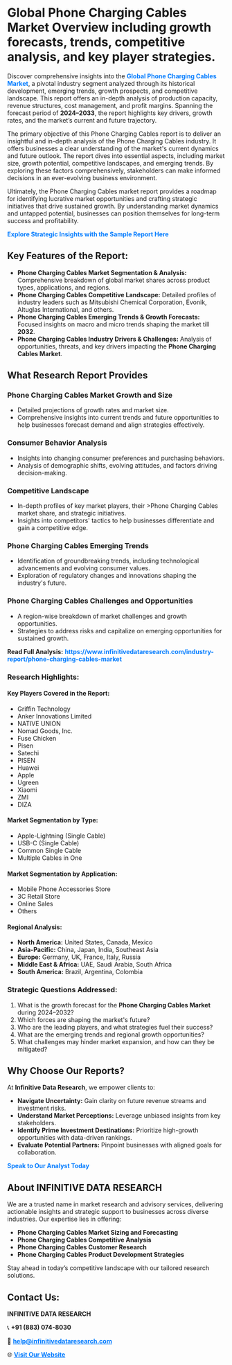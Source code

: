 <h1>Global Phone Charging Cables Market Overview including growth forecasts, trends, competitive analysis, and key player strategies.</h1>
<p>
Discover comprehensive insights into the 
<a href="https://www.infinitivedataresearch.com/industry-report/phone-charging-cables-market" rel="dofollow" style="color: #007BFF; text-decoration: none;"><strong>Global Phone Charging Cables Market</strong></a>, a pivotal industry segment analyzed through its historical development, emerging trends, growth prospects, and competitive landscape. This report offers an in-depth analysis of production capacity, revenue structures, cost management, and profit margins. Spanning the forecast period of <strong>2024–2033</strong>, the report highlights key drivers, growth rates, and the market’s current and future trajectory.
</p>
<p>
The primary objective of this Phone Charging Cables report is to deliver an insightful and in-depth analysis of the Phone Charging Cables industry. It offers businesses a clear understanding of the market's current dynamics and future outlook. The report dives into essential aspects, including market size, growth potential, competitive landscapes, and emerging trends. By exploring these factors comprehensively, stakeholders can make informed decisions in an ever-evolving business environment.
</p>
<p>
Ultimately, the Phone Charging Cables market report provides a roadmap for identifying lucrative market opportunities and crafting strategic initiatives that drive sustained growth. By understanding market dynamics and untapped potential, businesses can position themselves for long-term success and profitability.
</p>
<p>
<a href="https://www.infinitivedataresearch.com/request-sample/reportId=106258" style="color: #007BFF; text-decoration: none;"><strong>Explore Strategic Insights with the Sample Report Here</strong></a>
</p>

<h2>Key Features of the Report:</h2>
<ul>
<li><strong>Phone Charging Cables Market Segmentation & Analysis:</strong> Comprehensive breakdown of global market shares across product types, applications, and regions.</li>
<li><strong>Phone Charging Cables Competitive Landscape:</strong> Detailed profiles of industry leaders such as Mitsubishi Chemical Corporation, Evonik, Altuglas International, and others.</li>
<li><strong>Phone Charging Cables Emerging Trends & Growth Forecasts:</strong> Focused insights on macro and micro trends shaping the market till <strong>2032</strong>.</li>
<li><strong>Phone Charging Cables Industry Drivers & Challenges:</strong> Analysis of opportunities, threats, and key drivers impacting the <strong>Phone Charging Cables Market</strong>.</li>
</ul>

<h2>What Research Report Provides</h2>
<h3>Phone Charging Cables Market Growth and Size</h3>
<ul>
<li>Detailed projections of growth rates and market size.</li>
<li>Comprehensive insights into current trends and future opportunities to help businesses forecast demand and align strategies effectively.</li>
</ul>

<h3>Consumer Behavior Analysis</h3>
<ul>
<li>Insights into changing consumer preferences and purchasing behaviors.</li>
<li>Analysis of demographic shifts, evolving attitudes, and factors driving decision-making.</li>
</ul>

<h3>Competitive Landscape</h3>
<ul>
<li>In-depth profiles of key market players, their >Phone Charging Cables market share, and strategic initiatives.</li>
<li>Insights into competitors' tactics to help businesses differentiate and gain a competitive edge.</li>
</ul>

<h3>Phone Charging Cables Emerging Trends</h3>
<ul>
<li>Identification of groundbreaking trends, including technological advancements and evolving consumer values.</li>
<li>Exploration of regulatory changes and innovations shaping the industry's future.</li>
</ul>

<h3>Phone Charging Cables Challenges and Opportunities</h3>
<ul>
<li>A region-wise breakdown of market challenges and growth opportunities.</li>
<li>Strategies to address risks and capitalize on emerging opportunities for sustained growth.</li>
</ul>
<p><strong>Read Full Analysis:</strong> <a href="https://www.infinitivedataresearch.com/industry-report/phone-charging-cables-market" rel="dofollow" style="color: #007BFF; text-decoration: none;"><strong>https://www.infinitivedataresearch.com/industry-report/phone-charging-cables-market</strong></a></p>
<h3>Research Highlights:</h3>
<h4>Key Players Covered in the Report:</h4>
<ul><li>Griffin Technology</li><li>Anker Innovations Limited</li><li>NATIVE UNION</li><li>Nomad Goods, Inc.</li><li>Fuse Chicken</li><li>Pisen</li><li>Satechi</li><li>PISEN</li><li>Huawei</li><li>Apple</li><li>Ugreen</li><li>Xiaomi</li><li>ZMI</li><li>DIZA</li></ul>
<h4>Market Segmentation by Type:</h4>
<ul><li>Apple-Lightning (Single Cable)</li><li>USB-C (Single Cable)</li><li>Common Single Cable</li><li>Multiple Cables in One</li></ul>
<h4>Market Segmentation by Application:</h4>
<ul><li>Mobile Phone Accessories Store</li><li>3C Retail Store</li><li>Online Sales</li><li>Others</li></ul>

<h4>Regional Analysis:</h4>
<ul>
<li><strong>North America:</strong> United States, Canada, Mexico</li>
<li><strong>Asia-Pacific:</strong> China, Japan, India, Southeast Asia</li>
<li><strong>Europe:</strong> Germany, UK, France, Italy, Russia</li>
<li><strong>Middle East & Africa:</strong> UAE, Saudi Arabia, South Africa</li>
<li><strong>South America:</strong> Brazil, Argentina, Colombia</li>
</ul>

<h3>Strategic Questions Addressed:</h3>
<ol>
<li>What is the growth forecast for the <strong>Phone Charging Cables Market</strong> during 2024–2032?</li>
<li>Which forces are shaping the market's future?</li>
<li>Who are the leading players, and what strategies fuel their success?</li>
<li>What are the emerging trends and regional growth opportunities?</li>
<li>What challenges may hinder market expansion, and how can they be mitigated?</li>
</ol>

<h2>Why Choose Our Reports?</h2>
<p>At <strong>Infinitive Data Research</strong>, we empower clients to:</p>
<ul>
<li><strong>Navigate Uncertainty:</strong> Gain clarity on future revenue streams and investment risks.</li>
<li><strong>Understand Market Perceptions:</strong> Leverage unbiased insights from key stakeholders.</li>
<li><strong>Identify Prime Investment Destinations:</strong> Prioritize high-growth opportunities with data-driven rankings.</li>
<li><strong>Evaluate Potential Partners:</strong> Pinpoint businesses with aligned goals for collaboration.</li>
</ul>
<p><a href="https://www.infinitivedataresearch.com/industry-report/phone-charging-cables-market" rel="dofollow" style="color: #007BFF; text-decoration: none;"><strong>Speak to Our Analyst Today</strong></a></p>

<h2>About INFINITIVE DATA RESEARCH</h2>
<p>We are a trusted name in market research and advisory services, delivering actionable insights and strategic support to businesses across diverse industries. Our expertise lies in offering:</p>
<ul>
<li><strong>Phone Charging Cables Market Sizing and Forecasting</strong></li>
<li><strong>Phone Charging Cables Competitive Analysis</strong></li>
<li><strong>Phone Charging Cables Customer Research</strong></li>
<li><strong>Phone Charging Cables Product Development Strategies</strong></li>
</ul>
<p>Stay ahead in today’s competitive landscape with our tailored research solutions.</p>

<h2>Contact Us:</h2>
<p><strong>INFINITIVE DATA RESEARCH</strong></p>
<p>📞 <strong>+91 (883) 074-8030</strong></p>
<p>📧 <strong><a href="mailto:help@infinitivedataresearch.com" style="color: #007BFF;">help@infinitivedataresearch.com</a></strong></p>
<p>🌐 <strong><a href="https://www.infinitivedataresearch.com" rel="dofollow" style="color: #007BFF;">Visit Our Website</a></strong></p>